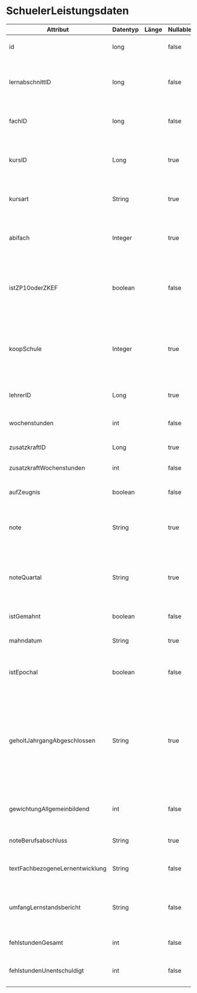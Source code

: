 # SchuelerLeistungsdaten

| Attribut                        | Datentyp | Länge | Nullable | CoreType | ASD-Merkmal                                                                                                                    | Kommentar                                                                                                                                                                                                                        |
|---------------------------------|----------|-------|----------|----------|--------------------------------------------------------------------------------------------------------------------------------|----------------------------------------------------------------------------------------------------------------------------------------------------------------------------------------------------------------------------------|
| id                              | long     |       | false    |          | @ASD                                                                                                                           | die ID der Leistungsdaten in der Datenbank                                                                                                                                                                                       |
| lernabschnittID                 | long     |       | false    |          | @ASD                                                                                                                           | die ID des Lernabschnitts des Schülers, zu dem diese Leistungsdaten gehören                                                                                                                                                      |
| fachID                          | long     |       | false    |          | @ASD                                                                                                                           | die ID des Faches, auf welches sich die Leistungsdaten beziehen                                                                                                                                                                  |
| kursID                          | Long     |       | true     |          | ? Nachfragen, vermutlich ja                                                                                                    | die ID des Kurses, auf welches sich die Leistungsdaten beziehen - bei Klassen unterricht NULL                                                                                                                                    |
| kursart                         | String   |       | true     |          | @ASD                                                                                                                           | die spezielle Kursart des Schülers, sofern Kursunterricht vorliegt                                                                                                                                                               |
| abifach                         | Integer  |       | true     |          | ? Gibt es einen extra Bereich Abitur?                                                                                          | gibt an, ob es sich bei der Fachbelegung um ein Abiturfach des Schülers handelt (NULL, 1, 2, 3, 4)                                                                                                                               |
| istZP10oderZKEF                 | boolean  |       | false    |          | -                                                                                                                              | gibt an, ob es sich um ein Fach der Zentralen Prüfungen 10 handelt oder um ein Fach der Zentralen Klausuren in der EF (G8)                                                                                                       |
| koopSchule                      | Integer  |       | true     |          | ? Warum sind Infos zum Fachlehrer an Schüler angehangen? Bzw. warum steht hier nicht nur die LehrerID der Leistungsdaten? @ASD | die Schulnummer, sofern es sich um Unterricht an einer kooperierenden Schule handelt, ansonsten NULL                                                                                                                             |
| lehrerID                        | Long     |       | true     |          | @ASD                                                                                                                           | Die ID des zugehörigen Fach-Lehrers                                                                                                                                                                                              |
| wochenstunden                   | int      |       | false    |          | @ASD                                                                                                                           | die Anzahl der Wochenstunden, welche das Fach unterrichtet wird                                                                                                                                                                  |
| zusatzkraftID                   | Long     |       | true     |          | @ASD                                                                                                                           | die ID der Zusatzkraft                                                                                                                                                                                                           |
| zusatzkraftWochenstunden        | int      |       | false    |          | @ASD                                                                                                                           | die Anzahl der Wochenstunden der Zusatzkraft                                                                                                                                                                                     |
| aufZeugnis                      | boolean  |       | false    |          | -                                                                                                                              | gibt an, on das Fach auf dem Zeugnis erscheint oder nicht                                                                                                                                                                        |
| note                            | String   |       | true     |          | -                                                                                                                              | das Kürzel der erteilten Note - es können auch Pseudonoten eingetragen werden (z.B. AT)                                                                                                                                          |
| noteQuartal                     | String   |       | true     |          | -                                                                                                                              | das Kürzel der erteilten Quartalsnote - es können auch Pseudonoten eingetragen werden (z.B. AT)                                                                                                                                  |
| istGemahnt                      | boolean  |       | false    |          | -                                                                                                                              | gibt an, ob die Leistung gemahnt wurde oder nicht                                                                                                                                                                                |
| mahndatum                       | String   |       | true     |          | -                                                                                                                              | das Datum, wann die Leistung gemahnt wurde oder null                                                                                                                                                                             |
| istEpochal                      | boolean  |       | false    |          | noch nicht geklärt, gehört zu UAG2 Themenkomplex zukünftige Unterrichtsverteilung                                              | gibt an, ob es sich um ein epochal unterrichtetes Fach handelt oder nicht                                                                                                                                                        |
| geholtJahrgangAbgeschlossen     | String   |       | true     |          | -                                                                                                                              | gibt an, ob es sich um eine Leistung handelt, welche über das \"Holen von abgeschlossenen Fächern\" in diesem Leistungsabschnitt bereitstehen. Wenn ja, dann ist hier der Jahrgang angegeben aus welchem die Daten geholt wurden |
| gewichtungAllgemeinbildend      | int      |       | false    |          | ? Nachfragen                                                                                                                   | die Gewichtung für den allgemeinbildenden Teil (am Berufskolleg)                                                                                                                                                                 |
| noteBerufsabschluss             | String   |       | true     |          | -                                                                                                                              | die Berufsabschlussnote am Berufskolleg                                                                                                                                                                                          |
| textFachbezogeneLernentwicklung | String   |       | false    |          | -                                                                                                                              | der Text für die fachbezogene Lernentwicklung des Schülers                                                                                                                                                                       |
| umfangLernstandsbericht         | String   |       | false    |          | -                                                                                                                              | die Facheigenschaft für die Lernstandberichte an Grundschulen (V = voller Umfang, R = reduzierter Umfang)                                                                                                                        |
| fehlstundenGesamt               | int      |       | false    |          | -                                                                                                                              | die Gesamt-Anzahl der Fehlstunden für dieses Fach                                                                                                                                                                                |
| fehlstundenUnentschuldigt       | int      |       | false    |          | -                                                                                                                              | die Anzahl der unentschuldigten Fehlstunden für dieses Fach                                                                                                                                                                      |
